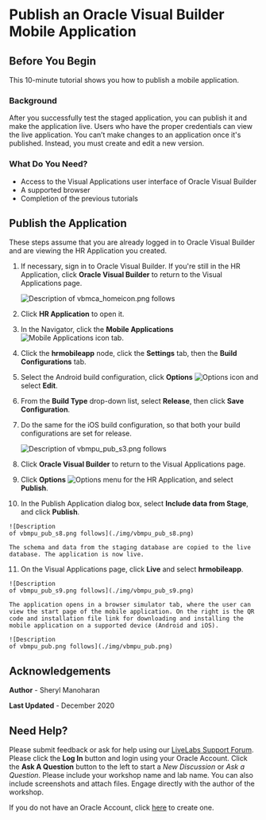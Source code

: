 # Publish an Oracle Visual Builder Mobile Application

## Before You Begin

This 10-minute tutorial shows you how to publish a mobile application.

### Background

After you successfully test the staged application, you can publish it and make the application live. Users who have the proper credentials can view the live application. You can’t make changes to an application once it's published. Instead, you must create and edit a new version.

### What Do You Need?

-   Access to the Visual Applications user interface of Oracle Visual Builder
-   A supported browser
-   Completion of the previous tutorials

## Publish the Application

These steps assume that you are already logged in to Oracle Visual Builder and are viewing the HR Application you created.

1.  If necessary, sign in to Oracle Visual Builder. If you're still in the HR Application, click **Oracle Visual Builder** to return to the Visual Applications page.

    ![Description
    of vbmca_homeicon.png follows](./img/vbmca_homeicon.png)

2.  Click **HR Application** to open it.
3.  In the Navigator, click the **Mobile Applications** ![Mobile Applications icon](img/vbmpu_mob_mob_icon.png) tab.
4.  Click the **hrmobileapp** node, click the **Settings** tab, then the **Build Configurations** tab.
5.  Select the Android build configuration, click **Options** ![Options icon](img/vbmpu_menu_icon.png) and select **Edit**.
6.  From the **Build Type** drop-down list, select **Release**, then click **Save Configuration**.
7.  Do the same for the iOS build configuration, so that both your build configurations are set for release.

    ![Description
    of vbmpu_pub_s3.png follows](./img/vbmpu_pub_s3.png)

8.  Click **Oracle Visual Builder** to return to the Visual Applications page.
9.  Click **Options** ![Options menu](./img/vbmpu_menu_icon.png) for the HR Application, and select **Publish**.
10.  In the Publish Application dialog box, select **Include data from Stage**, and click **Publish**.

    ![Description
    of vbmpu_pub_s8.png follows](./img/vbmpu_pub_s8.png)

    The schema and data from the staging database are copied to the live database. The application is now live.

11.  On the Visual Applications page, click **Live** and select **hrmobileapp**.

    ![Description
    of vbmpu_pub_s9.png follows](./img/vbmpu_pub_s9.png)

    The application opens in a browser simulator tab, where the user can view the start page of the mobile application. On the right is the QR code and installation file link for downloading and installing the mobile application on a supported device (Android and iOS).

    ![Description
    of vbmpu_pub.png follows](./img/vbmpu_pub.png)
    
## Acknowledgements
**Author** - Sheryl Manoharan

**Last Updated** - December 2020

## Need Help?
Please submit feedback or ask for help using our [LiveLabs Support Forum](https://community.oracle.com/tech/developers/categories/livelabsdiscussions). Please click the **Log In** button and login using your Oracle Account. Click the **Ask A Question** button to the left to start a *New Discussion* or *Ask a Question*.  Please include your workshop name and lab name.  You can also include screenshots and attach files.  Engage directly with the author of the workshop.

If you do not have an Oracle Account, click [here](https://profile.oracle.com/myprofile/account/create-account.jspx) to create one.

